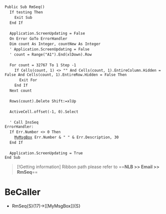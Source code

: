 &nbsp;  &nbsp;  &nbsp;  &nbsp;  
`Public Sub RmSeq()`  
&nbsp;&nbsp;&nbsp;&nbsp;`If testing Then`  
&nbsp;&nbsp;&nbsp;&nbsp;&nbsp;&nbsp;&nbsp;&nbsp;`Exit Sub`  
&nbsp;&nbsp;&nbsp;&nbsp;`End If`  
&nbsp;  &nbsp;  &nbsp;  &nbsp;  
&nbsp;&nbsp;&nbsp;&nbsp;`Application.ScreenUpdating = False`  
&nbsp;&nbsp;&nbsp;&nbsp;`On Error GoTo ErrorHandler`  
&nbsp;&nbsp;&nbsp;&nbsp;`Dim count As Integer, countNew As Integer`  
&nbsp;&nbsp;&nbsp;&nbsp;`' Application.ScreenUpdating = False`  
&nbsp;&nbsp;&nbsp;&nbsp;`' count = Range("A1").End(xlDown).Row`  
&nbsp;  &nbsp;  &nbsp;  &nbsp;  
&nbsp;&nbsp;&nbsp;&nbsp;`For count = 32767 To 1 Step -1`  
&nbsp;&nbsp;&nbsp;&nbsp;&nbsp;&nbsp;&nbsp;&nbsp;`If Cells(count, 1) <> "" And Cells(count, 1).EntireColumn.Hidden = False And Cells(count, 1).EntireRow.Hidden = False Then`  
&nbsp;&nbsp;&nbsp;&nbsp;&nbsp;&nbsp;&nbsp;&nbsp;&nbsp;&nbsp;&nbsp;&nbsp;`Exit For`  
&nbsp;&nbsp;&nbsp;&nbsp;&nbsp;&nbsp;&nbsp;&nbsp;`End If`  
&nbsp;&nbsp;&nbsp;&nbsp;`Next count`  
&nbsp;  &nbsp;  &nbsp;  &nbsp;  
&nbsp;&nbsp;&nbsp;&nbsp;`Rows(count).Delete Shift:=xlUp`  
&nbsp;  &nbsp;  &nbsp;  &nbsp;  
&nbsp;&nbsp;&nbsp;&nbsp;`ActiveCell.offset(-1, 0).Select`  
&nbsp;  &nbsp;  &nbsp;  &nbsp;  
&nbsp;&nbsp;&nbsp;&nbsp;`' Call InsSeq`  
`ErrorHandler:`  
&nbsp;&nbsp;&nbsp;&nbsp;`If Err.Number <> 0 Then`  
&nbsp;&nbsp;&nbsp;&nbsp;&nbsp;&nbsp;&nbsp;&nbsp;[`MyMsgBox`](MyMsgBox)` Err.Number & " " & Err.Description, 30`  
&nbsp;&nbsp;&nbsp;&nbsp;`End If`  
&nbsp;  &nbsp;  &nbsp;  &nbsp;  
&nbsp;&nbsp;&nbsp;&nbsp;`Application.ScreenUpdating = True`  
`End Sub`  


> [!Getting information]
> Ribbon path please refer to ==**NLB >> Email >> RmSeq**==


# BeCaller
- RmSeq{S}(17)->[[MyMsgBox]]{S}

